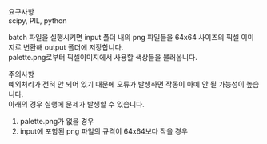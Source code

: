 요구사항<br>
scipy, PIL, python

batch 파일을 실행시키면 input 폴더 내의 png 파일들을 64x64 사이즈의 픽셀 이미지로 변환해 output 폴더에 저장합니다.<br>
palette.png로부터 픽셀이미지에서 사용할 색상들을 불러옵니다.

주의사항<br>
예외처리가 전혀 안 되어 있기 때문에 오류가 발생하면 작동이 아예 안 될 가능성이 높습니다.<br>
아래의 경우 실행에 문제가 발생할 수 있습니다.

1. palette.png가 없을 경우
2. input에 포함된 png 파일의 규격이 64x64보다 작을 경우
